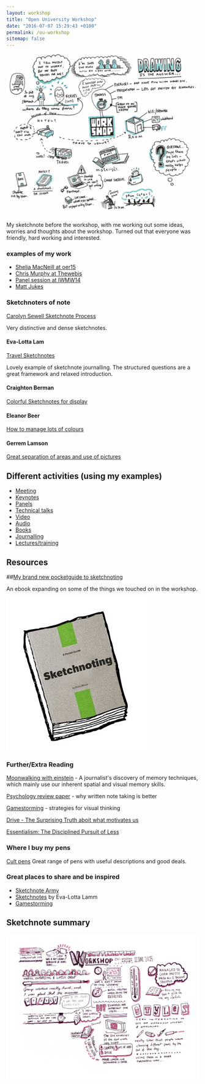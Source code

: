 ```yaml
---
layout: workshop
title: "Open University Workshop"
date: "2016-07-07 15:29:43 +0100"
permalink: /ou-workshop
sitemap: false
---
```


![OU workshop sketchnotes](/images/ou-workshop/sketchnotes.jpg)

My sketchnote before the workshop, with me working out some ideas, worries and thoughts about the workshop. Turned out that everyone was friendly, hard working and interested.

### examples of my work

- [Shelia MacNeill at oer15](http://www.mearso.co.uk/sketchnotes/oer15sheilamacneill.html)
- [Chris Murphy at Thewebis](http://www.mearso.co.uk/sketchnotes/the-web-is-chris-murphy.html)
- [Panel session at IWMW14](/sketchnotes/iwmw14-vision-panel.html)
- [Matt Jukes](/sketchnotes/iwmw16-matt-jukes.html)

### Sketchnoters of note

[Carolyn Sewell Sketchnote Process](https://www.flickr.com/photos/pedestriantype/13147894804/in/album-72157621779073329/)

Very distinctive and dense sketchnotes.

#### Eva-Lotta Lam

[Travel Sketchnotes](http://secretsfromtheroad.com/)

Lovely example of sketchnote journalling. The structured questions are a great framework and relaxed introduction.

#### Craighton Berman

[Colorful Sketchnotes for display](http://studio.craightonberman.com/TEDxSANJOSE-2012)

#### Eleanor Beer

[How to manage lots of colours](http://www.eleanorbeer.com/blog/sketchnotes-personalised-innovation-conference/)

#### Gerrem Lamson

[Great separation of areas and use of pictures](http://www.gerrenlamson.com/blog/2014/09/aea-austin-2014-sketchnotes/)

## Different activities (using my examples)

- [Meeting](/images/team-meeting.gif)
- [Keynotes](/images/oer15/oer15-2015-04-14-josie-fraser.jpg)
- [Panels](/images/iwmw14/iwmw14-vision-panel.jpg)
- [Technical talks](/images/winterlocalhost2014/gavin-davies.png)
- [Video](/images//dhh-railsconf2014.gif)
- [Audio](/images/romulusandremus.gif)
- [Books](/images/books/the-psychopath-test.jpg)
- [Journalling](/images/journals/crash.jpg)
- [Lectures/training](/images/ilm/building-the-team.gif)

## Resources

##[My brand new pocketguide to sketchnoting](http://www.fivesimplesteps.com/products/sketchnoting)

An ebook expanding on some of the things we touched on in the workshop.

[![Pocketguide Cover](/images/ou-workshop/pocketguide-cover.jpg)](http://www.fivesimplesteps.com/products/sketchnoting)

### Further/Extra Reading

[Moonwalking with einstein](http://www.amazon.co.uk/Moonwalking-Einstein-Science-Remembering-Everything/dp/0141032138) - A journalist's discovery of memory techniques, which mainly use our inherent spatial and visual memory skills.

[Psychology review paper](http://www.psychologicalscience.org/index.php/news/releases/take-notes-by-hand-for-better-long-term-comprehension.html) - why written note taking is better

[Gamestorming](http://www.gamestorming.com) - strategies for visual thinking

[Drive - The Surprising Truth aboit what motivates us](http://www.amazon.co.uk/Drive-Surprising-Truth-About-Motivates/dp/184767769X/ref=sr_1_3?ie=UTF8&qid=1434312014&sr=8-3&keywords=drive)

[Essentialism: The Disciplined Pursuit of Less](http://www.amazon.co.uk/Essentialism-The-Disciplined-Pursuit-Less/dp/0753555166)

### Where I buy my pens

[Cult pens](http://www.cultpens.com/)
Great range of pens with useful descriptions and good deals.

### Great places to share and be inspired

- [Sketchnote Army](http://sketchnotearmy.com/)
- [Sketchnotes](http://www.sketchnotesbook.com/) by Eva-Lotta Lamm
- [Gamestorming](http://gamestorming.com/)



## Sketchnote summary

![OU workshop sketchnotes](/images/ou-workshop/post-workshop-sketchnotes.jpg)
